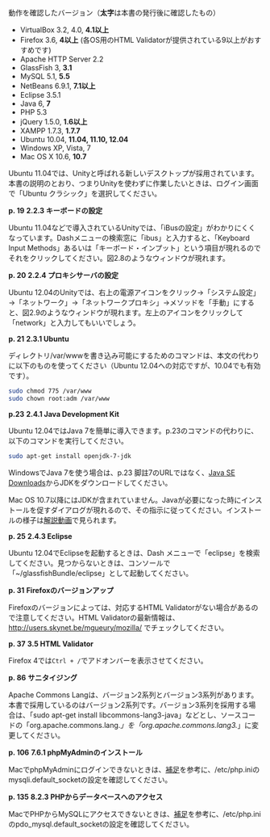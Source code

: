動作を確認したバージョン（**太字**は本書の発行後に確認したもの）

* VirtualBox 3.2, 4.0, **4.1以上**
* Firefox 3.6, **4以上** (各OS用のHTML Validatorが提供されている9以上がおすすめです)
* Apache HTTP Server 2.2
* GlassFish 3, **3.1**
* MySQL 5.1, **5.5**
* NetBeans 6.9.1, **7.1以上**
* Eclipse 3.5.1
* Java 6, **7**
* PHP 5.3
* jQuery 1.5.0, **1.6以上**
* XAMPP 1.7.3, **1.7.7**
* Ubuntu 10.04, **11.04, 11.10, 12.04**
* Windows XP, Vista, 7
* Mac OS X 10.6, **10.7**

Ubuntu 11.04では、Unityと呼ばれる新しいデスクトップが採用されています。本書の説明のとおり、つまりUnityを使わずに作業したいときは、ログイン画面で「Ubuntu クラシック」を選択してください。

**p. 19**
**2.2.3 キーボードの設定**

Ubuntu 11.04などで導入されているUnityでは、「iBusの設定」がわかりにくくなっています。Dashメニューの検索窓に「ibus」と入力すると、「Keyboard Input Methods」あるいは「キーボード・インプット」という項目が現れるのでそれをクリックしてください。図2.8のようなウィンドウが現れます。

**p. 20**
**2.2.4 プロキシサーバの設定**

Ubuntu 12.04のUnityでは、右上の電源アイコンをクリック→「システム設定」→「ネットワーク」→「ネットワークプロキシ」→メソッドを「手動」にすると、図2.9のようなウィンドウが現れます。左上のアイコンをクリックして「network」と入力してもいいでしょう。

**p. 21**
**2.3.1 Ubuntu**

ディレクトリ/var/wwwを書き込み可能にするためのコマンドは、本文の代わりに以下のものを使ってください（Ubuntu 12.04への対応ですが、10.04でも有効です）。

```bash
sudo chmod 775 /var/www
sudo chown root:adm /var/www
```

**p.23**
**2.4.1 Java Development Kit**

Ubuntu 12.04ではJava 7を簡単に導入できます。p.23のコマンドの代わりに、以下のコマンドを実行してください。

```bash
sudo apt-get install openjdk-7-jdk
```

WindowsでJava 7を使う場合は、p.23 脚註7のURLではなく、[Java SE Downloads](http://www.oracle.com/technetwork/java/javase/downloads/index.html)からJDKをダウンロードしてください。

Mac OS 10.7以降にはJDKが含まれていません。Javaが必要になった時にインストールを促すダイアログが現れるので、その指示に従ってください。インストールの様子は[解説動画](https://github.com/taroyabuki/webbook2/blob/master/movies.md)で見られます。

**p. 25**
**2.4.3 Eclipse**

Ubuntu 12.04でEclipseを起動するときは、Dash メニューで「eclipse」を検索してください。見つからないときは、コンソールで「~/glassfishBundle/eclipse」として起動してください。

**p. 31**
**Firefoxのバージョンアップ**

Firefoxのバージョンによっては、対応するHTML Validatorがない場合があるので注意してください。HTML Validatorの最新情報は、http://users.skynet.be/mgueury/mozilla/ でチェックしてください。

**p. 37**
**3.5 HTML Validator**

Firefox 4では`Ctrl + /`でアドオンバーを表示させてください。

**p. 86**
**サニタイジング**

Apache Commons Langは、バージョン2系列とバージョン3系列があります。本書で採用しているのはバージョン2系列です。バージョン3系列を採用する場合は、「sudo apt-get install libcommons-lang3-java」などとし、ソースコードの「org.apache.commons.lang.*」を「org.apache.commons.lang3.*」に変更してください。

**p. 106**
**7.6.1 phpMyAdminのインストール**

MacでphpMyAdminにログインできないときは、[補足](https://www.facebook.com/notes/web%E3%82%A2%E3%83%97%E3%83%AA%E3%82%B1%E3%83%BC%E3%82%B7%E3%83%A7%E3%83%B3%E6%A7%8B%E7%AF%89%E5%85%A5%E9%96%80/%E8%A3%9C%E8%B6%B3/165540553507071)を参考に、/etc/php.iniのmysqli.default_socketの設定を確認してください。

**p. 135**
**8.2.3 PHPからデータベースへのアクセス**

MacでPHPからMySQLにアクセスできないときは、[補足](https://www.facebook.com/notes/web%E3%82%A2%E3%83%97%E3%83%AA%E3%82%B1%E3%83%BC%E3%82%B7%E3%83%A7%E3%83%B3%E6%A7%8B%E7%AF%89%E5%85%A5%E9%96%80/%E8%A3%9C%E8%B6%B3/165540553507071)を参考に、/etc/php.iniのpdo_mysql.default_socketの設定を確認してください。

